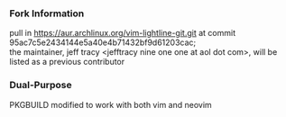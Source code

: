 ### Fork Information

pull in https://aur.archlinux.org/vim-lightline-git.git at commit
95ac7c5e2434144e5a40e4b71432bf9d61203cac;  
the maintainer,
jeff tracy \<jefftracy nine one one at aol dot com\>, will
be listed as a previous contributor

### Dual-Purpose
PKGBUILD modified to work with both vim and neovim
